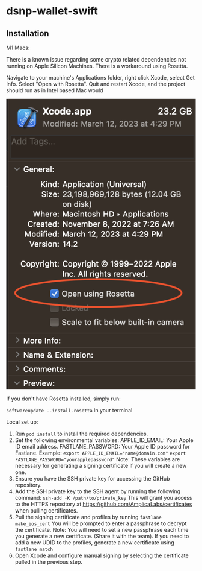 # dsnp-wallet-swift

## Installation

M1 Macs:

There is a known issue regarding some crypto related dependencies not running on Apple Silicon Machines. There is a workaround using Rosetta.

Navigate to your machine's Applications folder, right click Xcode, select Get Info. Select "Open with Rosetta". Quit and restart Xcode, and the project should run as in Intel based Mac would 

![Rosetta](./docs/rosettaInfo.png)

If you don't have Rosetta installed, simply run: 

`softwareupdate --install-rosetta` in your terminal 


Local set up:


1. Run `pod install` to install the required dependencies.
2. Set the following environmental variables:
APPLE_ID_EMAIL: Your Apple ID email address.
FASTLANE_PASSWORD: Your Apple ID password for Fastlane.
Example:
`export APPLE_ID_EMAIL="name@domain.com"`
`export FASTLANE_PASSWORD="yourapplepassword"`
Note: These variables are necessary for generating a signing certificate if you will create a new one. 
3. Ensure you have the SSH private key for accessing the GitHub repository.
4. Add the SSH private key to the SSH agent by running the following command:
    `ssh-add -K /path/to/private_key`
This will grant you access to the HTTPS repository at https://github.com/AmplicaLabs/certificates when pulling certificates.
5. Pull the signing certificate and profiles by running `fastlane make_ios_cert`
You will be prompted to enter a passphrase to decrypt the certificate.
Note: You will need to set a new passphrase each time you generate a new certificate. (Share it with the team). 
If you need to add a new UDID to the profiles, generate a new certificate using `fastlane match`
6. Open Xcode and configure manual signing by selecting the certificate pulled in the previous step.
